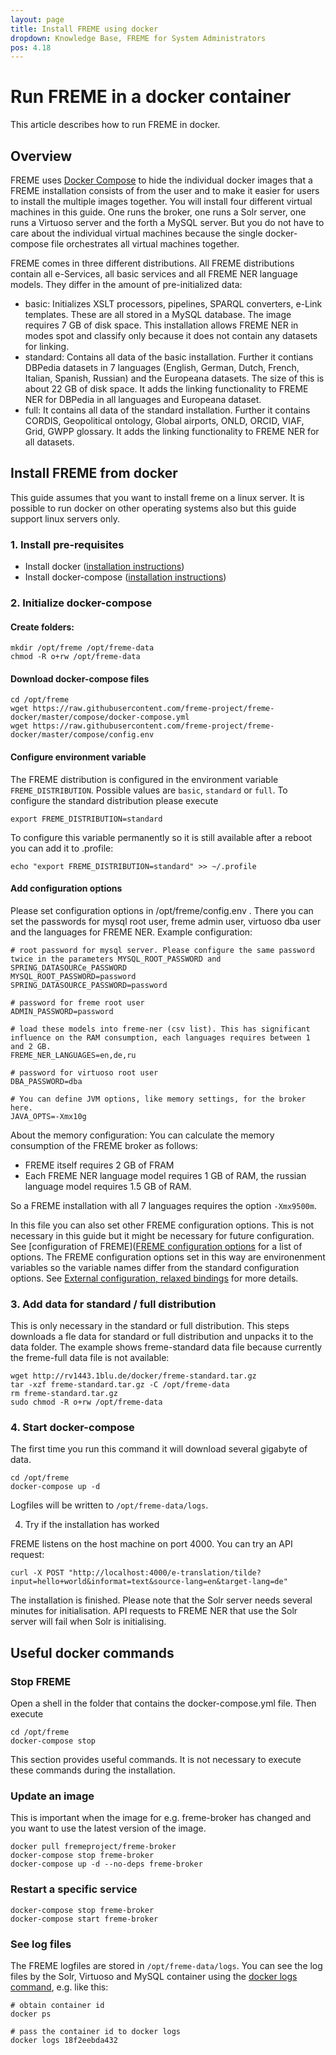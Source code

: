 ```yaml
---
layout: page
title: Install FREME using docker
dropdown: Knowledge Base, FREME for System Administrators
pos: 4.18
---
```


# Run FREME in a docker container

This article describes how to run FREME in docker.

## Overview

FREME uses [Docker Compose](https://docs.docker.com/compose/) to hide the individual docker images that a FREME installation consists of from the user and to make it easier for users to install the multiple images together. You will install four different virtual machines in this guide. One runs the broker, one runs a Solr server, one runs a Virtuoso server and the forth a MySQL server. But you do not have to care about the individual virtual machines because the single docker-compose file orchestrates all virtual machines together.

FREME comes in three different distributions. All FREME distributions contain all e-Services, all basic services and all FREME NER language models. They differ in the amount of pre-initialized data:

* basic: Initializes XSLT processors, pipelines, SPARQL converters, e-Link templates. These are all stored in a MySQL database. The image requires 7 GB of disk space. This installation allows FREME NER in modes spot and classify only because it does not contain any datasets for linking.
* standard: Contains all data of the basic installation. Further it contians DBPedia datasets in 7 languages (English, German, Dutch, French, Italian, Spanish, Russian) and the Europeana datasets. The size of this is about 22 GB of disk space. It adds the linking functionality to FREME NER for DBPedia in all languages and Europeana dataset.
* full: It contains all data of the standard installation. Further it contains CORDIS, Geopolitical ontology, Global airports, ONLD, ORCID, VIAF, Grid, GWPP glossary. It adds the linking functionality to FREME NER for all datasets.

## Install FREME from docker

This guide assumes that you want to install freme on a linux server. It is possible to run docker on other operating systems also but this guide support linux servers only.

### 1. Install pre-requisites

* Install docker ([installation instructions](https://docs.docker.com/engine/installation/linux/))
* Install docker-compose ([installation instructions](https://docs.docker.com/compose/install/))

### 2. Initialize docker-compose 

#### Create  folders:

```
mkdir /opt/freme /opt/freme-data
chmod -R o+rw /opt/freme-data
```

#### Download docker-compose files

```
cd /opt/freme
wget https://raw.githubusercontent.com/freme-project/freme-docker/master/compose/docker-compose.yml
wget https://raw.githubusercontent.com/freme-project/freme-docker/master/compose/config.env
```

#### Configure environment variable

The FREME distribution is configured in the environment variable `FREME_DISTRIBUTION`. Possible values are `basic`, `standard` or `full`. To configure the standard distribution please execute

```
export FREME_DISTRIBUTION=standard
```

To configure this variable permanently so it is still available after a reboot you can add it to .profile:

```
echo "export FREME_DISTRIBUTION=standard" >> ~/.profile
```

#### Add configuration options

Please set configuration options in /opt/freme/config.env . There you can set the passwords for mysql root user, freme admin user, virtuoso dba user and the languages for FREME NER. Example configuration:

```
# root password for mysql server. Please configure the same password twice in the parameters MYSQL_ROOT_PASSWORD and SPRING_DATASOURCe_PASSWORD
MYSQL_ROOT_PASSWORD=password
SPRING_DATASOURCE_PASSWORD=password

# password for freme root user
ADMIN_PASSWORD=password

# load these models into freme-ner (csv list). This has significant influence on the RAM consumption, each languages requires between 1 and 2 GB. 
FREME_NER_LANGUAGES=en,de,ru

# password for virtuoso root user
DBA_PASSWORD=dba

# You can define JVM options, like memory settings, for the broker here.
JAVA_OPTS=-Xmx10g
```

About the memory configuration: You can calculate the memory consumption of the FREME broker as follows:

* FREME itself requires 2 GB of FRAM
* Each FREME NER language model requires 1 GB of RAM, the russian language model requires 1.5 GB of RAM.

So a FREME installation with all 7 languages requires the option `-Xmx9500m`.

In this file you can also set other FREME configuration options. This is not necessary in this guide but it might be necessary for future configuration. See [configuration of FREME]([FREME configuration options](https://freme-project.github.io/knowledge-base/freme-for-sysadmins/configuration-options.html) for a list of options. The FREME configuration options set in this way are environenment variables so the variable names differ from the standard configuration options. See [External configuration, relaxed bindings](http://docs.spring.io/spring-boot/docs/current/reference/html/boot-features-external-config.html#boot-features-external-config-relaxed-binding) for more details.  

### 3. Add data for standard / full distribution

This is only necessary in the standard or full distribution. This steps downloads a fle data for standard or full distribution and unpacks it to the data folder. The example shows freme-standard data file because currently the freme-full data file is not available:

``` 
wget http://rv1443.1blu.de/docker/freme-standard.tar.gz
tar -xzf freme-standard.tar.gz -C /opt/freme-data
rm freme-standard.tar.gz
sudo chmod -R o+rw /opt/freme-data 
```

### 4. Start docker-compose

The first time you run this command it will download several gigabyte of data.

```
cd /opt/freme
docker-compose up -d
```

Logfiles will be written to `/opt/freme-data/logs`.

4. Try if the installation has worked

FREME listens on the host machine on port 4000. You can try an API request:

```
curl -X POST "http://localhost:4000/e-translation/tilde?input=hello+world&informat=text&source-lang=en&target-lang=de"
```

The installation is finished. Please note that the Solr server needs several minutes for initialisation. API requests to FREME NER that use the Solr server will fail when Solr is initialising.

## Useful docker commands

### Stop FREME

Open a shell in the folder that contains the docker-compose.yml file. Then execute

```
cd /opt/freme
docker-compose stop
```

This section provides useful commands. It is not necessary to execute these commands during the installation.

### Update an image

This is important when the image for e.g. freme-broker has changed and you want to use the latest version of the image.

```
docker pull fremeproject/freme-broker
docker-compose stop freme-broker
docker-compose up -d --no-deps freme-broker
```

### Restart a specific service

```
docker-compose stop freme-broker
docker-compose start freme-broker
```

### See log files

The FREME logfiles are stored in `/opt/freme-data/logs`. You can see the log files by the Solr, Virtuoso and MySQL container using the [docker logs command](https://docs.docker.com/engine/reference/commandline/logs/), e.g. like this:

```
# obtain container id
docker ps

# pass the container id to docker logs
docker logs 18f2eebda432
```

